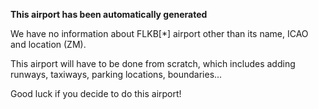 **This airport has been automatically generated**

We have no information about FLKB[*] airport other than its name, ICAO and location (ZM).

This airport will have to be done from scratch, which includes adding runways, taxiways, parking locations, boundaries...

Good luck if you decide to do this airport!